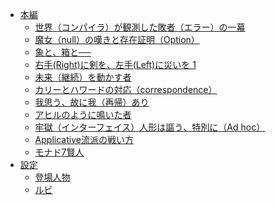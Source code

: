 - [本編](src/README.md)
  - [世界（コンパイラ）が観測した敗者（エラー）の一幕](src/error.md)
  - [魔女（null）の嘆きと存在証明（Option）](src/null.md)
  - [象と、箱と──](src/monad.md)
  - [右手(Right)に剣を、左手(Left)に災いを 1](src/either_1.md)
  - [未来（継続）を動かす者]()
  - [カリーとハワードの対応（correspondence）]()
  - [我思う、故に我（再帰）あり]()
  - [アヒルのように鳴いた者]()
  - [牢獄（インターフェイス）人形は謳う、特別に（Ad hoc）]()
  - [Applicative流派の戦い方]()
  - [モナド7賢人]()
- [設定](design/README.md)
  - [登場人物](design/character.md)
  - [ルビ](design/ruby.md)

